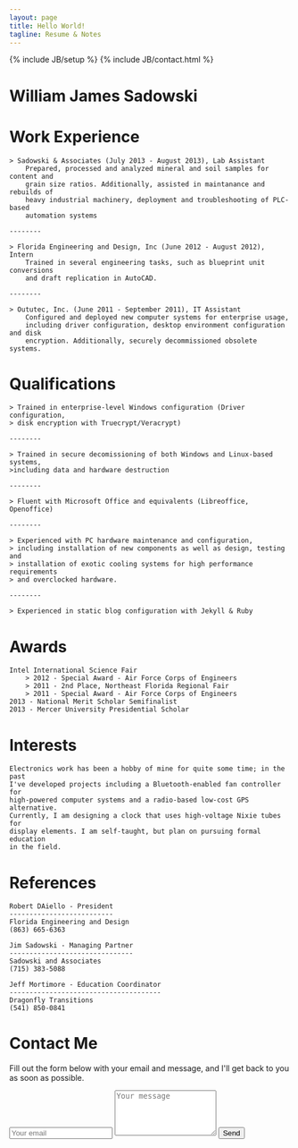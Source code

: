```yaml
---
layout: page
title: Hello World!
tagline: Resume & Notes
---
```

{% include JB/setup %}
{% include JB/contact.html %}

William James Sadowski
======================

Work Experience
========================
	> Sadowski & Associates (July 2013 - August 2013), Lab Assistant
		Prepared, processed and analyzed mineral and soil samples for content and
		grain size ratios. Additionally, assisted in maintanance and rebuilds of
		heavy industrial machinery, deployment and troubleshooting of PLC-based
		automation systems

	--------

	> Florida Engineering and Design, Inc (June 2012 - August 2012), Intern
		Trained in several engineering tasks, such as blueprint unit conversions
		and draft replication in AutoCAD.

	--------

	> Oututec, Inc. (June 2011 - September 2011), IT Assistant
		Configured and deployed new computer systems for enterprise usage,
		including driver configuration, desktop environment configuration and disk
		encryption. Additionally, securely decommissioned obsolete systems.

Qualifications
========================
	> Trained in enterprise-level Windows configuration (Driver configuration,
	> disk encryption with Truecrypt/Veracrypt)

	--------

	> Trained in secure decomissioning of both Windows and Linux-based systems,
	>including data and hardware destruction

	--------

	> Fluent with Microsoft Office and equivalents (Libreoffice, Openoffice)

	--------

	> Experienced with PC hardware maintenance and configuration,
	> including installation of new components as well as design, testing and
	> installation of exotic cooling systems for high performance requirements
	> and overclocked hardware.

	--------

	> Experienced in static blog configuration with Jekyll & Ruby

Awards
========================
	Intel International Science Fair
		> 2012 - Special Award - Air Force Corps of Engineers
		> 2011 - 2nd Place, Northeast Florida Regional Fair
		> 2011 - Special Award - Air Force Corps of Engineers
	2013 - National Merit Scholar Semifinalist
	2013 - Mercer University Presidential Scholar

Interests
========================
	Electronics work has been a hobby of mine for quite some time; in the past
	I've developed projects including a Bluetooth-enabled fan controller for
	high-powered computer systems and a radio-based low-cost GPS alternative.
	Currently, I am designing a clock that uses high-voltage Nixie tubes for
	display elements. I am self-taught, but plan on pursuing formal education
	in the field.

References
========================
	Robert DAiello - President
	--------------------------
	Florida Engineering and Design
	(863) 665-6363

	Jim Sadowski - Managing Partner
	-------------------------------
	Sadowski and Associates
	(715) 383-5088

	Jeff Mortimore - Education Coordinator
	--------------------------------------
	Dragonfly Transitions
	(541) 850-0841

Contact Me
=========================
<div class="row section">
		<div class="container narrow block">
				<div class="col-1-2">
					<p>Fill out the form below with your email and message, and I'll get back to you as soon as possible.</p>
				</div>
				<div class="col-1-2">
					<form method="POST" action="http://formspree.io/sadowswi01@gmail.com">
						<input type="email" name="_replyto" placeholder="Your email" />
						<textarea name="message" rows="5" placeholder="Your message"></textarea>
						<input type="text" name="_gotcha" style="display:none">
						<button type="submit">Send</button>
					</form>
				</div>
		</div>
</div>
